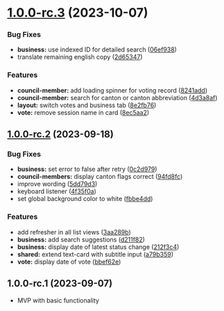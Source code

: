 # [1.0.0-rc.3](https://github.com/michaelschoenbaechler/parlwatch/compare/1.0.0-rc.2...1.0.0-rc.3) (2023-10-07)

### Bug Fixes

- **business:** use indexed ID for detailed search ([06ef938](https://github.com/michaelschoenbaechler/parlwatch/commit/06ef9386fb91cf4c51a75a3bf0fb627a7db2188e))
- translate remaining english copy ([2d65347](https://github.com/michaelschoenbaechler/parlwatch/commit/2d65347e8a115fb00ac29f6ec40c9e59d848e0db))

### Features

- **council-member:** add loading spinner for voting record ([8241add](https://github.com/michaelschoenbaechler/parlwatch/commit/8241addfc0615b57fed932a023ae453dc0ea059d))
- **council-member:** search for canton or canton abbreviation ([4d3a8af](https://github.com/michaelschoenbaechler/parlwatch/commit/4d3a8af396bbed6af7e16524634c56903e275781))
- **layout:** switch votes and business tab ([8e2fb76](https://github.com/michaelschoenbaechler/parlwatch/commit/8e2fb766fd4e1e4c0583ef256c5fcd56b3c3d16c))
- **vote:** remove session name in card ([8ec5aa2](https://github.com/michaelschoenbaechler/parlwatch/commit/8ec5aa2ff98301a094fd883040972eadc81bddd6))

## [1.0.0-rc.2](https://github.com/michaelschoenbaechler/parlwatch/compare/1.0.0-rc.1...1.0.0-rc.2) (2023-09-18)

### Bug Fixes

- **business:** set error to false after retry ([0c2d979](https://github.com/michaelschoenbaechler/parlwatch/commit/0c2d97971911c23d3bc11f7d5403c1bbd13948e1))
- **council-members:** display canton flags correct ([94fd8fc](https://github.com/michaelschoenbaechler/parlwatch/commit/94fd8fcd17e6f0cbb0a9777c5a737d86535f8877))
- improve wording ([5dd79d3](https://github.com/michaelschoenbaechler/parlwatch/commit/5dd79d328fe04e1ee1476e6905920f51d66c5542))
- keyboard listener ([4f35f0a](https://github.com/michaelschoenbaechler/parlwatch/commit/4f35f0abd2d51b80dac2968bc72ef5eed2bcc775))
- set global background color to white ([fbbe4dd](https://github.com/michaelschoenbaechler/parlwatch/commit/fbbe4dd209c8a28eaebd7fda4c4592e8e0def798))

### Features

- add refresher in all list views ([3aa289b](https://github.com/michaelschoenbaechler/parlwatch/commit/3aa289bc691616af350298d45cd0b362431440e5))
- **business:** add search suggestions ([d211f82](https://github.com/michaelschoenbaechler/parlwatch/commit/d211f82abda3d246baf8d99d8f50cd21a7698816))
- **business:** display date of latest status change ([212f3c4](https://github.com/michaelschoenbaechler/parlwatch/commit/212f3c4e92432814cea62f0c9480473beff62d0c))
- **shared:** extend text-card with subtitle input ([a79b359](https://github.com/michaelschoenbaechler/parlwatch/commit/a79b3598bbb6ee6a6fe00fcaf47e22799875b6b8))
- **vote:** display date of vote ([bbef62e](https://github.com/michaelschoenbaechler/parlwatch/commit/bbef62edd8fafaafaf0f324f8decf77f00a3948d))

## 1.0.0-rc.1 (2023-09-07)

- MVP with basic functionality
